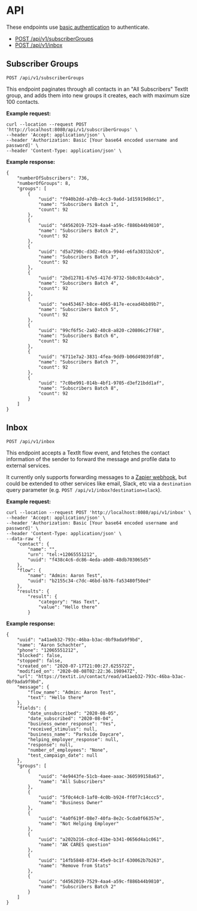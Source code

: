 # API

These endpoints use [basic authentication](https://developer.mozilla.org/en-US/docs/Web/HTTP/Authentication#Basic_authentication_scheme) to authenticate.

* [POST /api/v1/subscriberGroups](#subscriber-groups)
* [POST /api/v1/inbox](#inbox)

## Subscriber Groups

```
POST /api/v1/subscriberGroups
```

This endpoint paginates through all contacts in an "All Subscribers" TextIt group, and adds them into new groups it creates, each with maximum size 100 contacts.

**Example request:**

```
curl --location --request POST 'http://localhost:8080/api/v1/subscriberGroups' \
--header 'Accept: application/json' \
--header 'Authorization: Basic [Your base64 encoded username and password]' \
--header 'Content-Type: application/json' \
```

**Example response:**

```
{
    "numberOfSubscribers": 736,
    "numberOfGroups": 8,
    "groups": [
        {
            "uuid": "f940b2dd-a7db-4cc3-9a6d-1d15919d8dc1",
            "name": "Subscribers Batch 1",
            "count": 92
        },
        {
            "uuid": "d4562019-7529-4aa4-a59c-f886b44b9810",
            "name": "Subscribers Batch 2",
            "count": 92
        },
        {
            "uuid": "d5a7290c-d3d2-40ca-994d-e6fa3831b2c6",
            "name": "Subscribers Batch 3",
            "count": 92
        },
        {
            "uuid": "2bd12781-67e5-417d-9732-5b8c03c4abcb",
            "name": "Subscribers Batch 4",
            "count": 92
        },
        {
            "uuid": "ee453467-b8ce-4065-817e-ecead4bb89b7",
            "name": "Subscribers Batch 5",
            "count": 92
        },
        {
            "uuid": "99cf6f5c-2a02-40c8-a820-c20806c2f768",
            "name": "Subscribers Batch 6",
            "count": 92
        },
        {
            "uuid": "6711e7a2-3831-4fea-9dd9-b06d49839fd8",
            "name": "Subscribers Batch 7",
            "count": 92
        },
        {
            "uuid": "7c0be991-014b-4bf1-9705-d3ef21bdd1af",
            "name": "Subscribers Batch 8",
            "count": 92
        }
    ]
}
```

## Inbox

```
POST /api/v1/inbox
```

This endpoint accepts a TextIt flow event, and fetches the contact information of the sender to forward the message and profile data to external services.

It currently only supports forwarding messages to a [Zapier webhook](https://zapier.com/help/doc/how-get-started-webhooks-zapier), but could be extended to other services like email, Slack, etc via a `destination` query parameter (e.g. `POST /api/v1/inbox?destination=slack`).

**Example request:**

```
curl --location --request POST 'http://localhost:8080/api/v1/inbox' \
--header 'Accept: application/json' \
--header 'Authorization: Basic [Your base64 encoded username and password]' \
--header 'Content-Type: application/json' \
--data-raw '{
    "contact": {
        "name": "",
        "urn": "tel:+12065551212",
        "uuid": "f438c4c6-dc86-4eda-a0d0-48db703065d5"
    },
    "flow": {
        "name": "Admin: Aaron Test",
        "uuid": "b2155c34-c7dc-46bd-bb76-fa53480f50ed"
    },
    "results": {
        "result": {
            "category": "Has Text",
            "value": "Hello there"
        }
```

**Example response:**

```
{
    "uuid": "a41aeb32-793c-46ba-b3ac-0bf9ada9f9bd",
    "name": "Aaron Schachter",
    "phone": "12065551212",
    "blocked": false,
    "stopped": false,
    "created_on": "2020-07-17T21:00:27.625572Z",
    "modified_on": "2020-08-08T02:22:36.198947Z",
    "url": "https://textit.in/contact/read/a41aeb32-793c-46ba-b3ac-0bf9ada9f9bd",
    "message": {
        "flow_name": "Admin: Aaron Test",
        "text": "Hello there"
    },
    "fields": {
        "date_unsubscribed": "2020-08-05",
        "date_subscribed": "2020-08-04",
        "business_owner_response": "Yes",
        "received_stimulus": null,
        "business_name": "Parkside Daycare",
        "helping_employer_response": null,
        "response": null,
        "number_of_employees": "None",
        "test_campaign_date": null
    },
    "groups": [
        {
            "uuid": "4e9443fe-51cb-4aee-aaac-360599158a63",
            "name": "All Subscribers"
        },
        {
            "uuid": "5f0c44c8-1af0-4c0b-b924-ff0f7c14ccc5",
            "name": "Business Owner"
        },
        {
            "uuid": "4a0f619f-08e7-40fa-8e2c-5cda0f66357e",
            "name": "Not Helping Employer"
        },
        {
            "uuid": "a202b216-c8cd-41be-b341-0656d4a1c061",
            "name": "AK CARES question"
        },
        {
            "uuid": "14fb5848-0734-45e9-bc1f-630062b7b263",
            "name": "Remove from Stats"
        },
        {
            "uuid": "d4562019-7529-4aa4-a59c-f886b44b9810",
            "name": "Subscribers Batch 2"
        }
    ]
}
```
